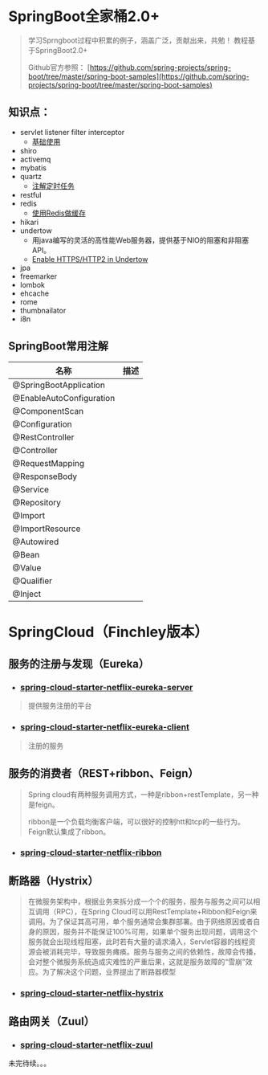 # SpringBoot全家桶2.0+
> 学习Sprngboot过程中积累的例子，涵盖广泛，贡献出来，共勉！
> 教程基于SpringBoot2.0+
>
> Github官方参照： [https://github.com/spring-projects/spring-boot/tree/master/spring-boot-samples](https://github.com/spring-projects/spring-boot/tree/master/spring-boot-samples)

## 知识点：

* servlet listener filter interceptor
  - [基础使用](https://github.com/HumanNature/spring-boot-sample-code/tree/master/springboot-sample)
* shiro
* activemq
* mybatis
* quartz
  - [注解定时任务](https://github.com/HumanNature/spring-boot-sample-code/tree/master/springboot-quartz)
* restful
* redis
  - [使用Redis做缓存](https://github.com/HumanNature/spring-boot-sample-code/tree/master/springboot-redis)
* hikari
* undertow
  - 用java编写的灵活的高性能Web服务器，提供基于NIO的阻塞和非阻塞API。
  - [Enable HTTPS/HTTP2 in Undertow](https://github.com/HumanNature/spring-boot-sample-code/tree/master/springboot-undertow)
* jpa
* freemarker
* lombok
* ehcache
* rome
* thumbnailator
* i8n


## SpringBoot常用注解

| 名称                     | 描述 |
| ------------------------ | ---- |
| @SpringBootApplication   |      |
| @EnableAutoConfiguration |      |
| @ComponentScan           |      |
| @Configuration           |      |
| @RestController          |      |
| @Controller              |      |
| @RequestMapping          |      |
| @ResponseBody            |      |
| @Service                 |      |
| @Repository              |      |
| @Import                  |      |
| @ImportResource          |      |
| @Autowired               |      |
| @Bean                    |      |
| @Value                   |      |
| @Qualifier               |      |
| @Inject                  |      |


# SpringCloud（Finchley版本）

## 服务的注册与发现（Eureka）
* ### [spring-cloud-starter-netflix-eureka-server](https://github.com/HumanNature/spring-boot-sample-code/tree/master/springcloud-eureka-server)
> 提供服务注册的平台
* ### [spring-cloud-starter-netflix-eureka-client](https://github.com/HumanNature/spring-boot-sample-code/tree/master/springcloud-eureka-client)
> 注册的服务

## 服务的消费者（REST+ribbon、Feign）
> Spring cloud有两种服务调用方式，一种是ribbon+restTemplate，另一种是feign。
>
> ribbon是一个负载均衡客户端，可以很好的控制htt和tcp的一些行为。Feign默认集成了ribbon。

* ### [spring-cloud-starter-netflix-ribbon](https://github.com/HumanNature/spring-boot-sample-code/tree/master/springcloud-ribbon)

## 断路器（Hystrix）
> 在微服务架构中，根据业务来拆分成一个个的服务，服务与服务之间可以相互调用（RPC），在Spring Cloud可以用RestTemplate+Ribbon和Feign来调用。为了保证其高可用，单个服务通常会集群部署。由于网络原因或者自身的原因，服务并不能保证100%可用，如果单个服务出现问题，调用这个服务就会出现线程阻塞，此时若有大量的请求涌入，Servlet容器的线程资源会被消耗完毕，导致服务瘫痪。服务与服务之间的依赖性，故障会传播，会对整个微服务系统造成灾难性的严重后果，这就是服务故障的“雪崩”效应。为了解决这个问题，业界提出了断路器模型

* ### [spring-cloud-starter-netflix-hystrix](https://github.com/HumanNature/spring-boot-sample-code/tree/master/springcloud-hystrix)

## 路由网关（Zuul）

* ### [spring-cloud-starter-netflix-zuul](https://github.com/HumanNature/spring-boot-sample-code/tree/master/springcloud-zuul)
未完待续。。。
